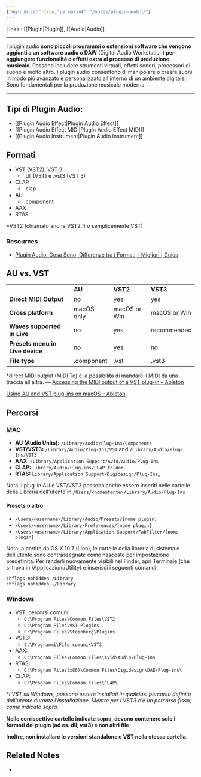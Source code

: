 ```yaml
---
{"dg-publish":true,"permalink":"/notes/plugin-audio/"}
---
```


Links:: [[Plugin\|Plugin]], [[Audio\|Audio]]

---
I plugin audio **sono piccoli programmi o estensioni software che vengono aggiunti a un software audio o DAW** (Digital Audio Workstation) **per aggiungere funzionalità o effetti extra al processo di produzione musicale**. Possono includere strumenti virtuali, effetti sonori, processori di suono e molto altro. I plugin audio consentono di manipolare o creare suoni in modo più avanzato e personalizzato all'interno di un ambiente digitale. Sono fondamentali per la produzione musicale moderna.

--- 

## Tipi di Plugin Audio: 

- [[Plugin Audio Effect\|Plugin Audio Effect]]
- [[Plugin Audio Effect MIDI\|Plugin Audio Effect MIDI]]
- [[Plugin Audio Instrument\|Plugin Audio Instrument]]

## Formati

- VST (VST2), VST 3
	- .dll (VST) e .vst3 (VST 3)
- CLAP
	- .clap
- AU
	- .component
- AAX
- RTAS

\*VST2 (chiamato anche VST2.4 o semplicemente VST)

### Resources

- [Plugin Audio: Cosa Sono, Differenze tra i Formati, i Migliori | Guida](https://claudiomeloni.it/plugin-audio-cosa-sono-differenze-formati-migliori-vst-au-aax-rtas-tdm-lv2/)

## AU vs. VST

|                                 |            |              |              |
| ------------------------------- | ---------- | ------------ | ------------ |
|                                 | **AU**     | **VST2**     | **VST3**     |
| **Direct MIDI Output**          | no         | yes          | yes          |
| **Cross platform**              | macOS only | macOS or Win | macOS or Win |
| **Waves supported in Live**     | no         | yes          | recommended  |
| **Presets menu in Live device** | no         | yes          | no           |
| **File type**                   | .component | .vst         | .vst3        |
\*direct MIDI output (MIDI To) è la possibilità di mandare il MIDI da una traccia all'altra. — [Accessing the MIDI output of a VST plug-in – Ableton](https://help.ableton.com/hc/en-us/articles/209070189-Accessing-the-MIDI-output-of-a-VST-plug-in)

[Using AU and VST plug-ins on macOS – Ableton](https://help.ableton.com/hc/en-us/articles/209068929-Using-AU-and-VST-plug-ins-on-macOS)

## Percorsi

### MAC

- **AU (Audio Units):** `/Library/Audio/Plug-Ins/Components`
- **VST/VST3:** `/Library/Audio/Plug-Ins/VST` and `/Library/Audio/Plug-Ins/VST3`
- **AAX:** `/Library/Application Support/Avid/Audio/Plug-Ins`
- **CLAP:** `Library/Audio/Plug-ins/CLAP folder.`
- **RTAS:** `Library/Application Support/Digidesign/Plug-Ins`_

Nota: i plug-in AU e VST/VST3 possono anche essere inseriti nelle cartelle della Libreria dell'utente in `/Users/<nomeutente>/Library/Audio/Plug-Ins`

#### Presets o altro

- `/Users/<username>/Library/Audio/Presets/[nome plugin]`
- `/Users/<username>/Library/Preferences/[nome plugin]`
- `/Users/<username>/Library/Application Support/FabFilter/[nome plugin]`

Nota: a partire da OS X 10.7 (Lion), le cartelle della libreria di sistema e dell'utente sono contrassegnate come nascoste per impostazione predefinita. Per renderli nuovamente visibili nel Finder, apri Terminale (che si trova in /Applicazioni/Utility) e inserisci i seguenti comandi:
```
chflags nohidden /Library
chflags nohidden ~/Library
```

### Windows

- VST, percorsi comuni:
	- `C:\Program Files\Common Files\VST2`
	- `C:\Program Files\VST Plugins`
	- `C:\Program Files\Steinberg\Plugins`
- VST3: 
	- `C:\Programmi\File comuni\VST3.`
- AAX: 
	- `C:\Program Files\Common Files\Avid\Audio\Plug-Ins`
- RTAS:
	- `C:\Program Files(x86)\Common Files\Digidesign\DAE\Plug-ins\`
- CLAP:
	- `C:\Program Files\Common Files\CLAP\`

\*_i VST su Windows, possono essere installati in qualsiasi percorso definito dall'utente durante l'installazione. Mentre per i VST3 c'è un percorso fisso, come indicato sopra._

**Nelle corrispettive cartelle indicate sopra, devono contenere solo i formati dei plugin (ad es. dll, vst3) e non altri file**

**Inoltre, non installare le versioni standalone e VST nella stessa cartella.**


## Related Notes

- 